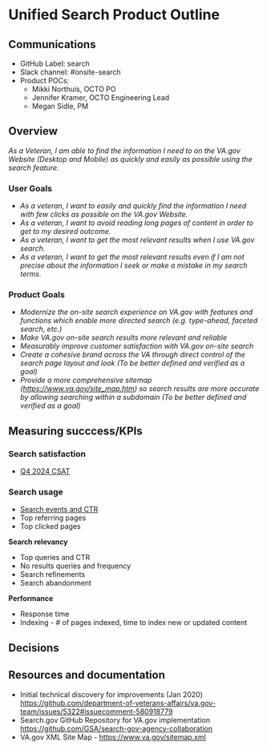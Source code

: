 
# Unified Search Product Outline 

## Communications
- GitHub Label: search
- Slack channel: #onsite-search
- Product POCs: 
   - Mikki Northuis, OCTO PO
   - Jennifer Kramer, OCTO Engineering Lead 
   - Megan Sidle, PM

## Overview
_As a Veteran, I am able to find the information I need to on the VA.gov Website (Desktop and Mobile) as quickly and easily as possible using the search feature._

### User Goals
- _As a veteran, I want to easily and quickly find the information I need with few clicks as possible on the VA.gov Website._
- _As a veteran, I want to avoid reading long pages of content in order to get to my desired outcome._
- _As a veteran, I want to get the most relevant results when I use VA.gov search._
- _As a veteran, I want to get the most relevant results even if I am not precise about the information I seek or make a mistake in my search terms._

### Product Goals
- _Modernize the on-site search experience on VA.gov with features and functions which enable more directed search (e.g. type-ahead, faceted search, etc.)_
- _Make VA.gov on-site search results more relevant and reliable_
- _Measurably improve customer satisfaction with VA.gov on-site search_
- _Create a cohesive brand across the VA through direct control of the search page layout and look (To be better defined and verified as a goal)_
- _Provide a more comprehensive sitemap (https://www.va.gov/site_map.htm) so search results are more accurate by allowing searching within a subdomain (To be better defined and verified as a goal)_


## Measuring succcess/KPIs

### Search satisfaction
- [Q4 2024 CSAT](https://github.com/department-of-veterans-affairs/va.gov-team/blob/master/products/on-site-search/research/analytics/medallia/4q2024.md)


### Search usage
- [Search events and CTR](https://github.com/department-of-veterans-affairs/va.gov-team/blob/master/products/on-site-search/analytics/2025.md)
- Top referring pages
- Top clicked pages

**Search relevancy**
- Top queries and CTR
- No results queries and frequency
- Search refinements
- Search abandonment

**Performance**
- Response time
- Indexing - # of pages indexed, time to index new or updated content


## Decisions



## Resources and documentation

- Initial technical discovery for improvements (Jan 2020) https://github.com/department-of-veterans-affairs/va.gov-team/issues/5322#issuecomment-580918779
- Search.gov GitHub Repository for VA.gov implementation https://github.com/GSA/search-gov-agency-collaboration
- VA.gov XML Site Map - https://www.va.gov/sitemap.xml
